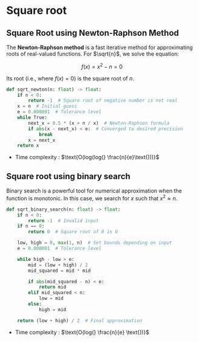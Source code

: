 # Square root

## Square Root using Newton-Raphson Method

The **Newton-Raphson method** is a fast iterative method for approximating roots of real-valued functions. For $\sqrt{n}$, we solve the equation:

$$f(x) = x^2 - n = 0$$

Its root (i.e., where $f(x) = 0$) is the square root of $n$.

```python
def sqrt_newton(n: float) -> float:
    if n < 0:
        return -1  # Square root of negative number is not real
    x = n  # Initial guess
    e = 0.000001  # Tolerance level
    while True:
        next_x = 0.5 * (x + n / x)  # Newton-Raphson formula
        if abs(x - next_x) < e:  # Converged to desired precision
            break
        x = next_x
    return x
```

- Time complexity : $\text{O(log(log(} \frac{n}{e}\text{)))}$

## Square root using binary search

Binary search is a powerful tool for numerical approximation when the function is monotonic. In this case, we search for $x$ such that $x^2 \approx n$.

```python
def sqrt_binary_search(n: float) -> float:
    if n < 0:
        return -1  # Invalid input
    if n == 0:
        return 0  # Square root of 0 is 0

    low, high = 0, max(1, n)  # Set bounds depending on input
    e = 0.000001  # Tolerance level

    while high - low > e:
        mid = (low + high) / 2
        mid_squared = mid * mid

        if abs(mid_squared - n) < e:
            return mid
        elif mid_squared < n:
            low = mid
        else:
            high = mid

    return (low + high) / 2  # Final approximation
```

- Time complexity : $\text{O(log(} \frac{n}{e} \text{))}$